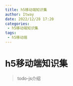 ```yaml
---
title: h5移动端知识集
author: Itway
date: 2022/12/28 17:20
categories:
 - h5移动端知识集
tags:
 - h5移动端
---
```


# h5移动端知识集

> todo-js介绍